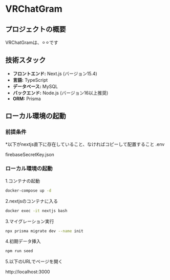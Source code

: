 # VRChatGram

## プロジェクトの概要

VRChatGramは、⚪︎⚪︎です

## 技術スタック

* **フロントエンド:** Next.js (バージョン15.4)
* **言語:** TypeScript
* **データベース:** MySQL
* **バックエンド:** Node.js (バージョン16以上推奨)
* **ORM:** Prisma

## ローカル環境の起動

### 前提条件
*以下がnextjs直下に存在していること、なければコピーして配置すること
.env

firebaseSecretKey.json

### ローカル環境の起動

1.コンテナの起動

```bash
docker-compose up -d
```

2.nextjsのコンテナに入る

```bash
docker exec -it nextjs bash
```

3.マイグレーション実行

```bash
npx prisma migrate dev --name init
```

4.初期データ挿入

```bash
npm run seed 
```

5.以下のURLでページを開く

http://localhost:3000







